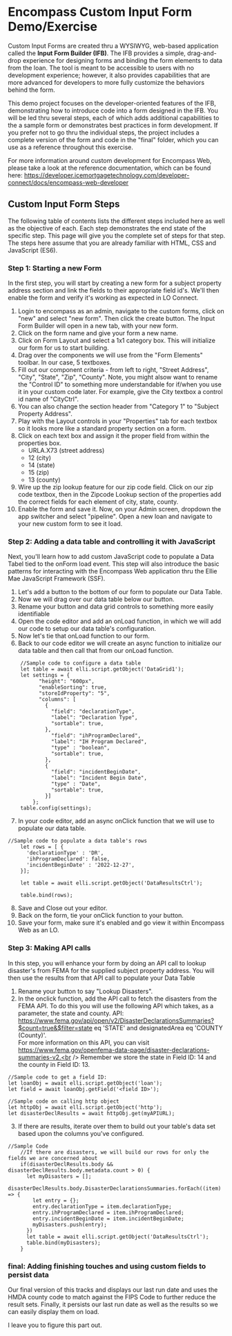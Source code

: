 # Encompass Custom Input Form Demo/Exercise
Custom Input Forms are created thru a WYSIWYG, web-based application called the **Input Form Builder (IFB)**. The IFB provides a simple, drag-and-drop experience for designing forms and binding the form elements to data from the loan. The tool is meant to be accessible to users with no development experience; however, it also provides capabilities that are more advanced for developers to more fully customize the behaviors behind the form.

This demo project focuses on the developer-oriented features of the IFB, demonstrating how to introduce code into a form designed in the IFB. You will be led thru several steps, each of which adds additional capabilities to the a sample form or demonstrates best practices in form development. If you prefer not to go thru the individual steps, the project includes a complete version of the form and code in the "final" folder, which you can use as a reference throughout this exercise.

For more information around custom development for Encompass Web, please take a look at the reference documentation, which can be found here: https://developer.icemortgagetechnology.com/developer-connect/docs/encompass-web-developer

## Custom Input Form Steps
The following table of contents lists the different steps included here as well as the objective of each. Each step demonstrates the end state of the specific step. This page will give you the complete set of steps for that step. The steps here assume that you are already familiar with HTML, CSS and JavaScript (ES6).

### Step 1: Starting a new Form
In the first step, you will start by creating a new form for a subject property address section and link the fields to their appropriate field id's. We'll then enable the form and verify it's working as expected in LO Connect.
1. Login to encompass as an admin, navigate to the custom forms, click on "new" and select "new form". Then click the create button. The Input Form Builder will open in a new tab, with your new form.
2. Click on the form name and give your form a new name.
3. Click on Form Layout and select a 1x1 category box. This will initialize our form for us to start building.
4. Drag over the components we will use from the "Form Elements" toolbar. In our case, 5 textboxes.
5. Fill out our component criteria - from left to right, "Street Address", "City", "State", "Zip", "County". Note, you might alsow want to rename the "Control ID" to something more understandable for if/when you use it in your custom code later. For example, give the City textbox a control id name of "CityCtrl".
6. You can also change the section header from "Category 1" to "Subject Property Address".
7. Play with the Layout controls in your "Properties" tab for each textbox so it looks more like a standard property section on a form.
8. Click on each text box and assign it the proper field from within the properties box.
	- URLA.X73 (street address)
	- 12 (city)
	- 14 (state)
	- 15 (zip)
	- 13 (county)
9. Wire up the zip lookup feature for our zip code field. Click on our zip code textbox, then in the Zipcode Lookup section of the properties add the correct fields for each element of city, state, county.
10. Enable the form and save it. Now, on your Admin screen, dropdown the app switcher and select "pipeline".  Open a new loan and navigate to your new custom form to see it load. 

### Step 2: Adding a data table and controlling it with JavaScript
Next, you'll learn how to add custom JavaScript code to populate a Data Tabel tied to the onForm load event. This step will also introduce the basic patterns for interacting with the Encompass Web application thru the Ellie Mae JavaScript Framework (SSF).
1. Let's add a button to the bottom of our form to populate our Data Table.
2. Now we will drag over our data table below our button.
3. Rename your button and data grid controls to something more easily identifiable
4. Open the code editor and add an onLoad function, in which we will add our code to setup our data table's configuration.
5. Now let's tie that onLoad function to our form.
6. Back to our code editor we will create an async function to initialize our data table and then call that from our onLoad function.
```
	//Sample code to configure a data table
	let table = await elli.script.getObject('DataGrid1');		
	let settings = {
	      "height": "600px",
	      "enableSorting": true,
	      "storeIdProperty": "5",
	      "columns": [
	        {
	          "field": "declarationType",
	          "label": "Declaration Type",
	          "sortable": true,
	        },
	          "field": "ihProgramDeclared",
	          "label": "IH Program Declared",
	          "type" : "boolean",
	          "sortable": true,
	        },
	        {
	          "field": "incidentBeginDate",
	          "label": "Incident Begin Date",
	          "type" : "Date",
	          "sortable": true,
	        }]
		};
	table.config(settings); 		
```
7. In your code editor, add an async onClick function that we will use to populate our data table.
```
//Sample code to populate a data table's rows
    let rows = [ { 
      'declarationType' : 'DR',
      'ihProgramDeclared': false,
      'incidentBeginDate' : '2022-12-27',
    }];
    
    let table = await elli.script.getObject('DataResultsCtrl');
  
    table.bind(rows);
```
8. Save and Close out your editor.
9. Back on the form, tie your onClick function to your button.
10. Save your form, make sure it's enabled and go view it within Encompass Web as an LO.

### Step 3: Making API calls 
In this step, you will enhance your form by doing an API call to lookup disaster's from FEMA for the supplied subject property address. You will then use the results from that API call to populate your Data Table
1. Rename your button to say "Lookup Disasters".
2. In the onclick function, add the API call to fetch the disasters from the FEMA API. To do this you will use the following API which takes, as a parameter, the state and county.
API: https://www.fema.gov/api/open/v2/DisasterDeclarationsSummaries?$count=true&$filter=state eq 'STATE' and designatedArea eq 'COUNTY (County)'.<br />
For more information on this API, you can visit https://www.fema.gov/openfema-data-page/disaster-declarations-summaries-v2.<br />
Remember we store the state in Field ID: 14 and the county in Field ID: 13.
```
//Sample code to get a field ID:
let loanObj = await elli.script.getObject('loan');
let field = await loanObj.getField('<field ID>');

//Sample code on calling http object
let httpObj = await elli.script.getObject('http');
let disasterDeclResults = await httpObj.get(myAPIURL);
```
3. If there are results, iterate over them to build out your table's data set based upon the columns you've configured.
```
//Sample Code
    //If there are disasters, we will build our rows for only the fields we are concerned about
    if(disasterDeclResults.body && disasterDeclResults.body.metadata.count > 0) {
      let myDisasters = [];
      disasterDeclResults.body.DisasterDeclarationsSummaries.forEach((item) => {
        let entry = {};
        entry.declarationType = item.declarationType;
        entry.ihProgramDeclared = item.ihProgramDeclared;
        entry.incidentBeginDate = item.incidentBeginDate;
        myDisasters.push(entry);
      })
      let table = await elli.script.getObject('DataResultsCtrl');
      table.bind(myDisasters);      
    }
```

### final: Adding finishing touches and using custom fields to persist data
Our final version of this tracks and displays our last run date and uses the HMDA county code to match against the FIPS Code to further reduce the result sets. Finally, it persists our last run date as well as the results so we can easily display them on load.  

I leave you to figure this part out.

